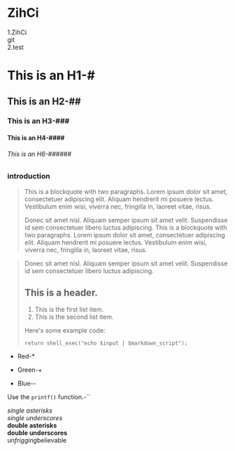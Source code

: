 # ZihCi
1.ZihCi  
git   
2.test
# This is an H1-#
## This is an H2-##
### This is an H3-###
#### This is an H4-####
###### This is an H6-######
### introduction
> This is a blockquote with two paragraphs. Lorem ipsum dolor sit amet,
> consectetuer adipiscing elit. Aliquam hendrerit mi posuere lectus.
> Vestibulum enim wisi, viverra nec, fringilla in, laoreet vitae, risus.
> 
> Donec sit amet nisl. Aliquam semper ipsum sit amet velit. Suspendisse
> id sem consectetuer libero luctus adipiscing.
> This is a blockquote with two paragraphs. Lorem ipsum dolor sit amet,
consectetuer adipiscing elit. Aliquam hendrerit mi posuere lectus.
Vestibulum enim wisi, viverra nec, fringilla in, laoreet vitae, risus.

> Donec sit amet nisl. Aliquam semper ipsum sit amet velit. Suspendisse
id sem consectetuer libero luctus adipiscing.
> ## This is a header.
> 
> 1.   This is the first list item.
> 2.   This is the second list item.
> 
> Here's some example code:
> 
>     return shell_exec("echo $input | $markdown_script");

* Red-*   
+ Green-+  
- Blue--   

Use the `printf()` function.-``

*single asterisks*  
_single underscores_  
**double asterisks**  
__double underscores__  
un*frigging*believable  


